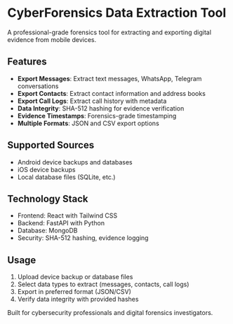 # CyberForensics Data Extraction Tool

A professional-grade forensics tool for extracting and exporting digital evidence from mobile devices.

## Features

- **Export Messages**: Extract text messages, WhatsApp, Telegram conversations
- **Export Contacts**: Extract contact information and address books  
- **Export Call Logs**: Extract call history with metadata
- **Data Integrity**: SHA-512 hashing for evidence verification
- **Evidence Timestamps**: Forensics-grade timestamping
- **Multiple Formats**: JSON and CSV export options

## Supported Sources

- Android device backups and databases
- iOS device backups  
- Local database files (SQLite, etc.)

## Technology Stack

- Frontend: React with Tailwind CSS
- Backend: FastAPI with Python
- Database: MongoDB
- Security: SHA-512 hashing, evidence logging

## Usage

1. Upload device backup or database files
2. Select data types to extract (messages, contacts, call logs)
3. Export in preferred format (JSON/CSV)
4. Verify data integrity with provided hashes

Built for cybersecurity professionals and digital forensics investigators.